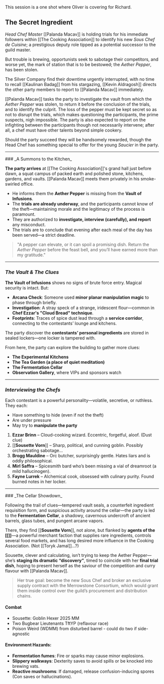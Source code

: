 This session is a one shot where Oliver is covering for Richard.

## The Secret Ingredient

*Head Chef Master* [[Palanda Macav]] is holding trials for his immediate followers within [[The Cooking Association]] to identify his new *Sous Chef de Cuisine*; a prestigious deputy role tipped as a potential successor to the guild master.

But trouble is brewing, opportunists seek to sabotage their competitors, and worse yet, the mark of station that is to be bestowed; the *Aether Pepper*, has been stolen.

The Silver Company find their downtime urgently interrupted, with no time to recall [[Kaulinan Badag]] from his stargazing, [[Kevin Aldragosh]] directs the other party members to report to [[Palanda Macav]] immediately.

[[Palanda Macav]] tasks the party to investigate the vault from which the *Aether Pepper* was stolen, to return it before the conclusion of the trials, and to identify the culprit. The loss of the pepper must be kept secret so as not to disrupt the trials, which makes questioning the participants, the prime suspects, nigh impossible. The party is also expected to report on the infighting between the participants though not necessarily intervene; after all, a chef must have other talents beyond simple cookery.

Should the party succeed they will be handsomely rewarded, though the Head Chef has something special to offer for the young *Saucier* in the party.

<hr>
###  _A Summons to the Kitchen_

**The party arrives** at [[The Cooking Association]]'s grand hall just before dawn, a squat campus of packed earth and polished stone, kitchens, gardens, and vaults. [[Palanda Macav]] meets them privately in his smoke-swirled office.

- He informs them the **Aether Pepper** is missing from the **Vault of Infusions**.
- The **trials are already underway**, and the participants cannot know of the theft—maintaining morale and the legitimacy of the process is paramount.
- They are authorized to **investigate, interview (carefully), and report** any misconduct.
- The trials are to conclude that evening after each meal of the day has been served—a strict deadline.

> "A pepper can elevate, or it can spoil a promising dish. Return the *Aether Pepper* before the feast bell, and you’ll have earned more than my gratitude."

<hr>

### _The Vault & The Clues_

**The Vault of Infusions** shows no signs of brute force entry. Magical security is intact. But:

- **Arcana Check**: Someone used **minor planar manipulation magic** to phase through briefly.
- **Investigation**: A stray speck of a strange, iridescent flour—common in **Chef Ezzar's "Cloud Bread" technique**.
- **Footprints**: Traces of spice dust lead through a **service corridor**, connecting to the contestants’ lounge and kitchens.

The party discover the **contestants’ personal ingredients** are stored in sealed lockers—one locker is tampered with.

From here, the party can explore the building to gather more clues:
- **The Experimental Kitchens**
- **The Tea Garden (a place of quiet meditation)**
- **The Fermentation Cellar**
- **Observation Gallery**, where VIPs and sponsors watch

<hr>

### _Interviewing the Chefs_

Each contestant is a powerful personality—volatile, secretive, or ruthless. They each:
- Have something to hide (even if not the theft)
- Are under pressure
- May try to **manipulate the party**

1. **Ezzar Brinn** – Cloud-cooking wizard. Eccentric, forgetful, aloof. (Dust clue)
2. [[**Sousette Vorn**]] – Sharp, political, and cunning goblin. Possibly orchestrating sabotage… 
3. **Brogg Mauldine** – Orc butcher, surprisingly gentle. Hates liars and is oddly philosophical.
4. **Mirl Saffra** – Spicesmith bard who’s been missing a vial of dreamroot (a mild hallucinogen).
5. **Fayne Lurrek** – Alchemical cook, obsessed with culinary purity. Found burned notes in her locker.

<hr>
### _The Cellar Showdown_

Following the trail of clues—tempered vault seals, a counterfeit ingredient requisition form, and suspicious activity around the cellar—the party is led to the **Fermentation Cellar**, a shadowy, cavernous undercroft of ancient barrels, glass tubes, and pungent arcane vapors.

There, they find [[**Sousette Vorn**]], not alone, but flanked by **agents of the [[<faction>]]**—a powerful merchant faction that supplies rare ingredients, controls several food markets, and has long desired more influence in the Cooking Association. (Not [[Toryk Jamal]]...?)

Sousette, clever and calculating, isn’t trying to keep the Aether Pepper—she’s **staging its dramatic “discovery”**, timed to coincide with her **final trial dish**, hoping to present herself as the saviour of the competition and curry flavour with [[Palanda Macav]].

> Her true goal: become the new Sous Chef and broker an exclusive supply contract with the Merrowstone Consortium, which would grant them inside control over the guild’s procurement and distribution chains.

#### Combat
- Sousette: Goblin Hexer 2025 MM
- Two Bugbear Lieutenants TftYP (reflavour race)
- Poison Weird (WDMM) from disturbed barrel - could do two if side-agnostic
#### Environment Hazards:
- **Fermentation fumes**: Fire or sparks may cause minor explosions.
- **Slippery walkways**: Dexterity saves to avoid spills or be knocked into brewing vats.
- **Reactive mushrooms**: If damaged, release confusion-inducing spores (Con saves or hallucinations).
